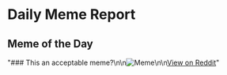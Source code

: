 # Daily Meme Report

## Meme of the Day
"### This an acceptable meme?\n\n![Meme](https://i.redd.it/uwr7a46o60ae1.png)\n\n[View on Reddit](https://redd.it/1hppfp2)"
